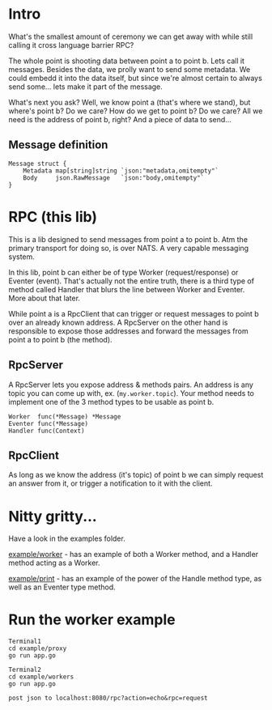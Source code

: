 # Intro

What's the smallest amount of ceremony we can get away with while still calling it cross language barrier RPC?

The whole point is shooting data between point a to point b. Lets call it messages. Besides the data, we prolly want to send some metadata. We could embedd it into the data itself, but since we're almost certain to always send some... lets make it part of the message.

What's next you ask? Well, we know point a (that's where we stand), but where's point b? Do we care? How do we get to point b? Do we care? All we need is the address of point b, right? And a piece of data to send...

## Message definition

    Message struct {
    	Metadata map[string]string `json:"metadata,omitempty"`
    	Body     json.RawMessage   `json:"body,omitempty"`
    }

# RPC (this lib)

This is a lib designed to send messages from point a to point b. Atm the primary transport for doing so, is over NATS. A very capable messaging system.

In this lib, point b can either be of type Worker (request/response) or Eventer (event). That's actually not the entire truth, there is a third type of method called Handler that blurs the line between Worker and Eventer. More about that later.

While point a is a RpcClient that can trigger or request messages to point b over an already known address. A RpcServer on the other hand is responsible to expose those addresses and forward the messages from point a to point b (the method).

## RpcServer

A RpcServer lets you expose address & methods pairs. An address is any topic you can come up with, ex. (```my.worker.topic```). Your method needs to implement one of the 3 method types to be usable as point b.

    Worker  func(*Message) *Message
    Eventer func(*Message)
    Handler func(Context)

## RpcClient

As long as we know the address (it's topic) of point b we can simply request an answer from it, or trigger a notification to it with the client.

# Nitty gritty...

Have a look in the examples folder.

[example/worker](https://github.com/Meduzz/rpc/blob/master/example/workers/app.go) - has an example of both a Worker method, and a Handler method acting as a Worker.

[example/print](https://github.com/Meduzz/rpc/blob/master/example/print/app.go) - has an example of the power of the Handle method type, as well as an Eventer type method.

# Run the worker example
    
    Terminal1
    cd example/proxy
    go run app.go

    Terminal2
    cd example/workers
    go run app.go

    post json to localhost:8080/rpc?action=echo&rpc=request
